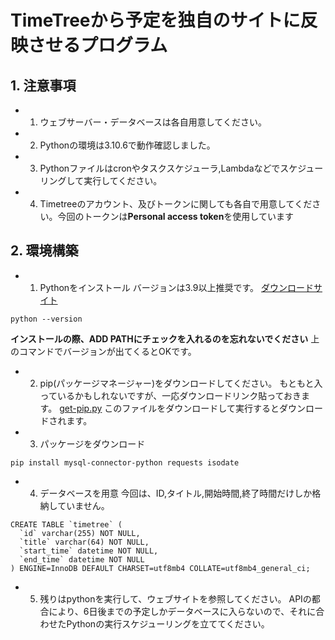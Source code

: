 # TimeTreeから予定を独自のサイトに反映させるプログラム

## 1. 注意事項
- 1. ウェブサーバー・データベースは各自用意してください。
- 2. Pythonの環境は3.10.6で動作確認しました。
- 3. Pythonファイルはcronやタスクスケジューラ,Lambdaなどでスケジューリングして実行してください。
- 4. Timetreeのアカウント、及びトークンに関しても各自で用意してください。今回のトークンは**Personal access token**を使用しています

## 2. 環境構築
- 1. Pythonをインストール
バージョンは3.9以上推奨です。
[ダウンロードサイト](https://www.python.org/downloads/release/python-3106/)
```
python --version
```
**インストールの際、ADD PATHにチェックを入れるのを忘れないでください**
上のコマンドでバージョンが出てくるとOKです。

- 2. pip(パッケージマネージャー)をダウンロードしてください。
もともと入っているかもしれないですが、一応ダウンロードリンク貼っておきます。
[get-pip.py](https://bootstrap.pypa.io/get-pip.py)
このファイルをダウンロードして実行するとダウンロードされます。

- 3. パッケージをダウンロード
```
pip install mysql-connector-python requests isodate
```

- 4. データベースを用意
今回は、ID,タイトル,開始時間,終了時間だけしか格納していません。

```
CREATE TABLE `timetree` (
  `id` varchar(255) NOT NULL,
  `title` varchar(64) NOT NULL,
  `start_time` datetime NOT NULL,
  `end_time` datetime NOT NULL
) ENGINE=InnoDB DEFAULT CHARSET=utf8mb4 COLLATE=utf8mb4_general_ci;
```

- 5. 残りはpythonを実行して、ウェブサイトを参照してください。
APIの都合により、6日後までの予定しかデータベースに入らないので、それに合わせたPythonの実行スケジューリングを立ててください。